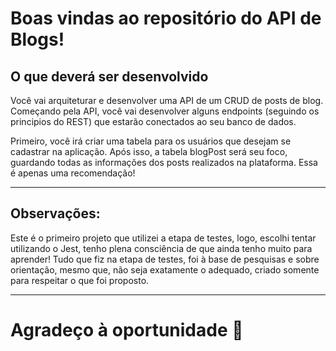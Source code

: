 # Boas vindas ao repositório do API de Blogs!

## O que deverá ser desenvolvido

Você vai arquiteturar e desenvolver uma API de um CRUD de posts de blog. Começando pela API, você vai desenvolver alguns endpoints (seguindo os principios do REST) que estarão conectados ao seu banco de dados.

Primeiro, você irá criar uma tabela para os usuários que desejam se cadastrar na aplicação. Após isso, a tabela blogPost será seu foco, guardando todas as informações dos posts realizados na plataforma. Essa é apenas uma recomendação!

---
## Observações:

Este é o primeiro projeto que utilizei a etapa de testes, logo, escolhi tentar utilizando o Jest, tenho plena consciência de que ainda tenho muito para aprender! Tudo que fiz na etapa de testes, foi à base de pesquisas e sobre orientação, mesmo que, não seja exatamente o adequado, criado somente para respeitar o que foi proposto. 




---




# Agradeço à oportunidade 💜
